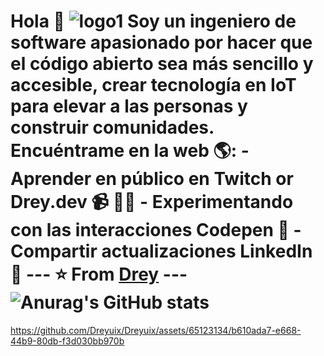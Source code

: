 # Hola 💬 ![logo1](https://th.bing.com/th/id/R.bc45b74a806643f506b9f3e34e3622f6?rik=S8VPXX58o4ItVA&pid=ImgRaw&r=0) Soy un ingeniero de software apasionado por hacer que el código abierto sea más sencillo y accesible, crear tecnología en IoT para elevar a las personas y construir comunidades. Encuéntrame en la web 🌎: - Aprender en público en Twitch or Drey.dev 📹 ✍🏾 - Experimentando con las interacciones Codepen 🏓 - Compartir actualizaciones LinkedIn 💼 --- ⭐️ From [Drey](https://github.com/Chemo-github) --- ![Anurag's GitHub stats](https://github-readme-stats.vercel.app/api?username=Chemo-github&show_icons=true&theme=transparent)

https://github.com/Dreyuix/Dreyuix/assets/65123134/b610ada7-e668-44b9-80db-f3d030bb970b
